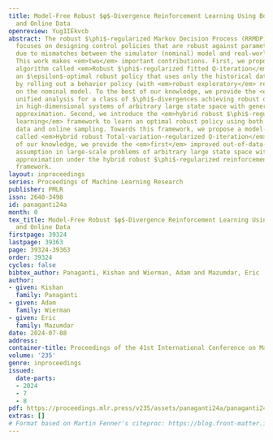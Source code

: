 ```yaml
---
title: Model-Free Robust $φ$-Divergence Reinforcement Learning Using Both Offline
  and Online Data
openreview: Yug1IEkvcb
abstract: The robust $\phi$-regularized Markov Decision Process (RRMDP) framework
  focuses on designing control policies that are robust against parameter uncertainties
  due to mismatches between the simulator (nominal) model and real-world settings.
  This work makes <em>two</em> important contributions. First, we propose a <em>model-free</em>
  algorithm called <em>Robust $\phi$-regularized fitted Q-iteration</em> for learning
  an $\epsilon$-optimal robust policy that uses only the historical data collected
  by rolling out a behavior policy (with <em>robust exploratory</em> requirement)
  on the nominal model. To the best of our knowledge, we provide the <em>first</em>
  unified analysis for a class of $\phi$-divergences achieving robust optimal policies
  in high-dimensional systems of arbitrary large state space with general function
  approximation. Second, we introduce the <em>hybrid robust $\phi$-regularized reinforcement
  learning</em> framework to learn an optimal robust policy using both historical
  data and online sampling. Towards this framework, we propose a model-free algorithm
  called <em>Hybrid robust Total-variation-regularized Q-iteration</em>. To the best
  of our knowledge, we provide the <em>first</em> improved out-of-data-distribution
  assumption in large-scale problems of arbitrary large state space with general function
  approximation under the hybrid robust $\phi$-regularized reinforcement learning
  framework.
layout: inproceedings
series: Proceedings of Machine Learning Research
publisher: PMLR
issn: 2640-3498
id: panaganti24a
month: 0
tex_title: Model-Free Robust $φ$-Divergence Reinforcement Learning Using Both Offline
  and Online Data
firstpage: 39324
lastpage: 39363
page: 39324-39363
order: 39324
cycles: false
bibtex_author: Panaganti, Kishan and Wierman, Adam and Mazumdar, Eric
author:
- given: Kishan
  family: Panaganti
- given: Adam
  family: Wierman
- given: Eric
  family: Mazumdar
date: 2024-07-08
address:
container-title: Proceedings of the 41st International Conference on Machine Learning
volume: '235'
genre: inproceedings
issued:
  date-parts:
  - 2024
  - 7
  - 8
pdf: https://proceedings.mlr.press/v235/assets/panaganti24a/panaganti24a.pdf
extras: []
# Format based on Martin Fenner's citeproc: https://blog.front-matter.io/posts/citeproc-yaml-for-bibliographies/
---
```

